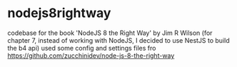 # nodejs8rightway
codebase for the book 'NodeJS 8 the Right Way' by Jim R Wilson
(for chapter 7, instead of working with NodeJS, I decided to use NestJS to build the b4 api)
used some config and settings files fro https://github.com/zucchinidev/node-js-8-the-right-way

